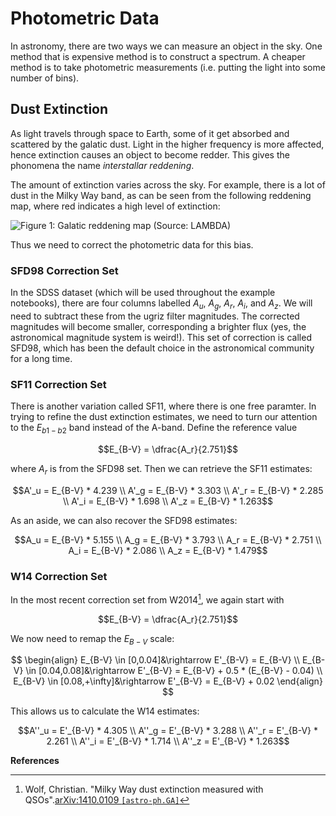 Photometric Data
================

In astronomy, there are two ways we can measure an object in the sky.
One method that is expensive method is to construct a spectrum. A
cheaper method is to take photometric measurements (i.e. putting the
light into some number of bins).

Dust Extinction
---------------

As light travels through space to Earth, some of it get absorbed and
scattered by the galatic dust. Light in the higher frequency is more
affected, hence extinction causes an object to become redder. This gives
the phonomena the name *interstallar reddening*.

The amount of extinction varies across the sky. For example, there is a
lot of dust in the Milky Way band, as can be seen from the following
reddening map, where red indicates a high level of extinction:

![Figure 1: Galatic reddening map (Source:
LAMBDA)](_static/galatic_reddening_ebv_map_sfd98.png)

Thus we need to correct the photometric data for this bias.

### SFD98 Correction Set

In the SDSS dataset (which will be used throughout the example
notebooks), there are four columns labelled $A_u$, $A_g$, $A_r$, $A_i$,
and $A_z$. We will need to subtract these from the ugriz filter
magnitudes. The corrected magnitudes will become smaller, corresponding
a brighter flux (yes, the astronomical magnitude system is weird!). This
set of correction is called SFD98, which has been the default choice in
the astronomical community for a long time.

### SF11 Correction Set

There is another variation called SF11, where there is one free
paramter. In trying to refine the dust extinction estimates, we need to
turn our attention to the $E_{b1-b2}$ band instead of the A-band. Define
the reference value

$$E_{B-V} = \dfrac{A_r}{2.751}$$

where $A_r$ is from the SFD98 set. Then we can retrieve the SF11
estimates:

$$A'_u = E_{B-V} * 4.239 \\
 A'_g = E_{B-V} * 3.303 \\
 A'_r = E_{B-V} * 2.285 \\
 A'_i = E_{B-V} * 1.698 \\
 A'_z = E_{B-V} * 1.263$$

As an aside, we can also recover the SFD98 estimates:

$$A_u = E_{B-V} * 5.155 \\
 A_g = E_{B-V} * 3.793 \\
 A_r = E_{B-V} * 2.751 \\
 A_i = E_{B-V} * 2.086 \\
 A_z = E_{B-V} * 1.479$$

### W14 Correction Set

In the most recent correction set from W2014[^W2014], we again start with

$$E_{B-V} = \dfrac{A_r}{2.751}$$

We now need to remap the $E_{B-V}$ scale:

$$
\begin{align}
E_{B-V} \in [0,0.04]&\rightarrow E'_{B-V} = E_{B-V} \\
E_{B-V} \in [0.04,0.08]&\rightarrow E'_{B-V} = E_{B-V} + 0.5 * (E_{B-V} - 0.04) \\
E_{B-V} \in [0.08,+\infty]&\rightarrow E'_{B-V} = E_{B-V} + 0.02
\end{align}
$$

This allows us to calculate the W14 estimates:

$$A''_u = E'_{B-V} * 4.305 \\
 A''_g = E'_{B-V} * 3.288 \\
 A''_r = E'_{B-V} * 2.261 \\
 A''_i = E'_{B-V} * 1.714 \\
 A''_z = E'_{B-V} * 1.263$$

**References**

[^W2014]: Wolf, Christian. "Milky Way dust extinction measured with
QSOs".[arXiv:1410.0109 `[astro-ph.GA]`](http://arxiv.org/abs/1410.0109)
